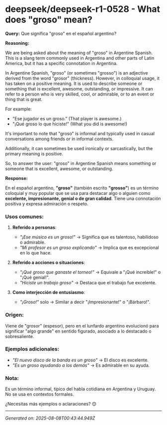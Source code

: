 # deepseek/deepseek-r1-0528 - What does "groso" mean?

**Query:** Que significa "groso" en el español argentino?

**Reasoning:**

We are being asked about the meaning of "groso" in Argentine Spanish. This is a slang term commonly used in Argentina and other parts of Latin America, but it has a specific connotation in Argentina.

In Argentine Spanish, "groso" (or sometimes "grosso") is an adjective derived from the word "grosor" (thickness). However, in colloquial usage, it has taken on a positive meaning. It is used to describe someone or something that is excellent, awesome, outstanding, or impressive. It can refer to a person who is very skilled, cool, or admirable, or to an event or thing that is great.

For example:
- "Ese jugador es un groso." (That player is awesome.)
- "¡Qué groso lo que hiciste!" (What you did is awesome!)

It's important to note that "groso" is informal and typically used in casual conversations among friends or in informal contexts.

Additionally, it can sometimes be used ironically or sarcastically, but the primary meaning is positive.

So, to answer the user: "groso" in Argentine Spanish means something or someone that is excellent, awesome, or outstanding.

**Response:**

En el español argentino, **"groso"** (también escrito **"grosso"**) es un término coloquial y muy popular que se usa para destacar algo o alguien como **excelente, impresionante, genial o de gran calidad**. Tiene una connotación positiva y expresa admiración o respeto.  

### Usos comunes:  
1. **Referido a personas**:  
   - *"¡Ese músico es un groso!"* → Significa que es talentoso, habilidoso o admirable.  
   - *"Mi profesor es un groso explicando"* → Implica que es excepcional en lo que hace.  

2. **Referido a acciones o situaciones**:  
   - *"¡Qué groso que ganaste el torneo!"* → Equivale a "¡Qué increíble!" o "¡Qué genial!".  
   - *"Hiciste un trabajo groso"* → Destaca que el trabajo fue excelente.  

3. **Como interjección de entusiasmo**:  
   - *"¡Groso!"* solo → Similar a decir "¡Impresionante!" o "¡Bárbaro!".  

### Origen:  
Viene de "grosor" (espesor), pero en el lunfardo argentino evolucionó para significar "algo grande" en sentido figurado, asociado a lo destacado o sobresaliente.  

### Ejemplos adicionales:  
- *"El nuevo disco de la banda es un groso"* → El disco es excelente.  
- *"Es un groso ayudando a los demás"* → Es admirable en su ayuda.  

### Nota:  
Es un término informal, típico del habla cotidiana en Argentina y Uruguay. No se usa en contextos formales.  

¿Necesitas más ejemplos o aclaraciones? 😊

---
*Generated on: 2025-08-08T00:43:44.949Z*
